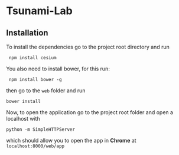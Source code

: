 # Tsunami-Lab

## Installation

To install the dependencies go to the project root directory and run

` npm install cesium`

You also need to install bower, for this run:

` npm install bower -g`

then go to the `web` folder and run

`bower install`

Now, to open the application go to the project root folder and open a localhost with

`python -m SimpleHTTPServer`

which should allow you to open the app in **Chrome** at `localhost:8000/web/app`
